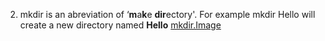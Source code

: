 2. mkdir is an abreviation of  ‘**m**a**k**e **dir**ectory'.
For example mkdir Hello will create a new directory named **Hello**
[mkdir.Image](/mkdir.png)
